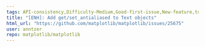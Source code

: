 ```yaml
---
tags: API-consistency,Difficulty-Medium,Good-first-issue,New-feature,topic-text
title: "[ENH]: Add get/set_antialiased to Text objects"
html_url: "https://github.com/matplotlib/matplotlib/issues/25675"
user: anntzer
repo: matplotlib/matplotlib
---
```


